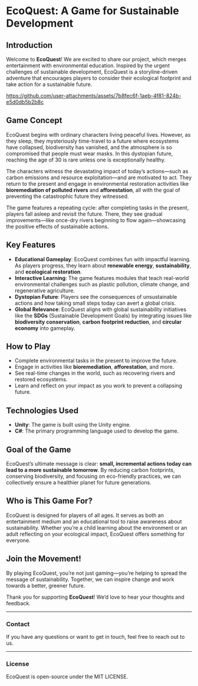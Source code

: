 # EcoQuest: A Game for Sustainable Development

## Introduction
Welcome to **EcoQuest**! We are excited to share our project, which merges entertainment with environmental education. Inspired by the urgent challenges of sustainable development, EcoQuest is a storyline-driven adventure that encourages players to consider their ecological footprint and take action for a sustainable future.

https://github.com/user-attachments/assets/7b8fec6f-1aeb-4f81-824b-e5d0db5b2b8c

## Game Concept
EcoQuest begins with ordinary characters living peaceful lives. However, as they sleep, they mysteriously time-travel to a future where ecosystems have collapsed, biodiversity has vanished, and the atmosphere is so compromised that people must wear masks. In this dystopian future, reaching the age of 30 is rare unless one is exceptionally healthy.

The characters witness the devastating impact of today’s actions—such as carbon emissions and resource exploitation—and are motivated to act. They return to the present and engage in environmental restoration activities like **bioremediation of polluted rivers** and **afforestation**, all with the goal of preventing the catastrophic future they witnessed.

The game features a repeating cycle: after completing tasks in the present, players fall asleep and revisit the future. There, they see gradual improvements—like once-dry rivers beginning to flow again—showcasing the positive effects of sustainable actions.

## Key Features
- **Educational Gameplay**: EcoQuest combines fun with impactful learning. As players progress, they learn about **renewable energy**, **sustainability**, and **ecological restoration**.
- **Interactive Learning**: The game features modules that teach real-world environmental challenges such as plastic pollution, climate change, and regenerative agriculture.
- **Dystopian Future**: Players see the consequences of unsustainable actions and how taking small steps today can avert a global crisis.
- **Global Relevance**: EcoQuest aligns with global sustainability initiatives like the **SDGs** (Sustainable Development Goals) by integrating issues like **biodiversity conservation**, **carbon footprint reduction**, and **circular economy** into gameplay.

## How to Play
- Complete environmental tasks in the present to improve the future.
- Engage in activities like **bioremediation**, **afforestation**, and more.
- See real-time changes in the world, such as recovering rivers and restored ecosystems.
- Learn and reflect on your impact as you work to prevent a collapsing future.

## Technologies Used
- **Unity**: The game is built using the Unity engine.
- **C#**: The primary programming language used to develop the game.

## Goal of the Game
EcoQuest’s ultimate message is clear: **small, incremental actions today can lead to a more sustainable tomorrow**. By reducing carbon footprints, conserving biodiversity, and focusing on eco-friendly practices, we can collectively ensure a healthier planet for future generations.

## Who is This Game For?
EcoQuest is designed for players of all ages. It serves as both an entertainment medium and an educational tool to raise awareness about sustainability. Whether you’re a child learning about the environment or an adult reflecting on your ecological impact, EcoQuest offers something for everyone.

## Join the Movement!
By playing EcoQuest, you’re not just gaming—you’re helping to spread the message of sustainability. Together, we can inspire change and work towards a better, greener future.

Thank you for supporting **EcoQuest**! We’d love to hear your thoughts and feedback.

---

### Contact
If you have any questions or want to get in touch, feel free to reach out to us.

---

### License
EcoQuest is open-source under the MIT LICENSE.

